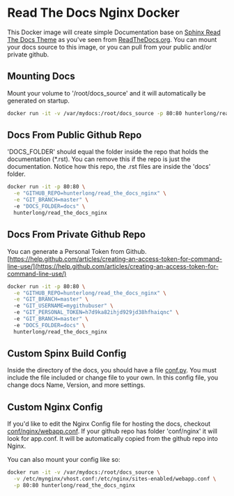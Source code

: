 # Read The Docs Nginx Docker

This Docker image will create simple Documentation base on [Sphinx Read The Docs Theme](https://github.com/snide/sphinx_rtd_theme) as you've seen from [ReadTheDocs.org](https://readthedocs.org). You can mount your docs source to this image, or you can pull from your public and/or private github. 


## Mounting Docs
Mount your volume to '/root/docs_source' and it will automatically be generated on startup.
```bash
docker run -it -v /var/mydocs:/root/docs_source -p 80:80 hunterlong/read_the_docs_nginx
```

## Docs From Public Github Repo
'DOCS_FOLDER' should equal the folder inside the repo that holds the documentation (*.rst). You can remove this if the repo is just the documentation. Notice how this repo, the .rst files are inside the 'docs' folder.
```bash
docker run -it -p 80:80 \
  -e "GITHUB_REPO=hunterlong/read_the_docs_nginx" \
  -e "GIT_BRANCH=master" \ 
  -e "DOCS_FOLDER=docs" \ 
  hunterlong/read_the_docs_nginx
```

## Docs From Private Github Repo
You can generate a Personal Token from Github. [https://help.github.com/articles/creating-an-access-token-for-command-line-use/](https://help.github.com/articles/creating-an-access-token-for-command-line-use/)
```bash
docker run -it -p 80:80 \
  -e "GITHUB_REPO=hunterlong/read_the_docs_nginx" \
  -e "GIT_BRANCH=master" \ 
  -e "GIT_USERNAME=mygithubuser" \ 
  -e "GIT_PERSONAL_TOKEN=h7d9ka82ihjd929jd38hfhaiqnc" \ 
  -e "GIT_BRANCH=master" \ 
  -e "DOCS_FOLDER=docs" \ 
  hunterlong/read_the_docs_nginx
```

## Custom Spinx Build Config
Inside the directory of the docs, you should have a file [conf.py](https://github.com/hunterlong/read_the_docs_nginx/blob/master/docs/conf.py). You must include the file included or change file to your own. In this config file, you change docs Name, Version, and more settings.

## Custom Nginx Config
If you'd like to edit the Nginx Config file for hosting the docs, checkout [conf/nginx/webapp.conf](https://github.com/hunterlong/read_the_docs_nginx/blob/master/conf/nginx/app.conf). If your github repo has folder 'conf/nginx' it will look for app.conf. It will be automatically copied from the github repo into Nginx. 

You can also mount your config like so:
```bash
docker run -it -v /var/mydocs:/root/docs_source \
  -v /etc/mynginx/vhost.conf:/etc/nginx/sites-enabled/webapp.conf \
  -p 80:80 hunterlong/read_the_docs_nginx
```
